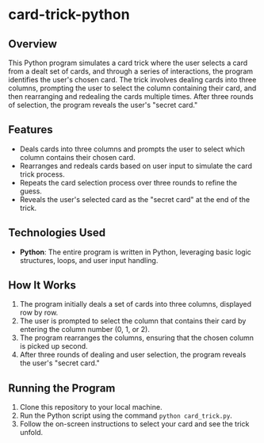 # card-trick-python

## Overview
This Python program simulates a card trick where the user selects a card from a dealt set of cards, and through a series of interactions, the program identifies the user's chosen card. The trick involves dealing cards into three columns, prompting the user to select the column containing their card, and then rearranging and redealing the cards multiple times. After three rounds of selection, the program reveals the user's "secret card."

## Features
- Deals cards into three columns and prompts the user to select which column contains their chosen card.
- Rearranges and redeals cards based on user input to simulate the card trick process.
- Repeats the card selection process over three rounds to refine the guess.
- Reveals the user's selected card as the "secret card" at the end of the trick.

## Technologies Used
- **Python**: The entire program is written in Python, leveraging basic logic structures, loops, and user input handling.

## How It Works
1. The program initially deals a set of cards into three columns, displayed row by row.
2. The user is prompted to select the column that contains their card by entering the column number (0, 1, or 2).
3. The program rearranges the columns, ensuring that the chosen column is picked up second.
4. After three rounds of dealing and user selection, the program reveals the user's "secret card."

## Running the Program
1. Clone this repository to your local machine.
2. Run the Python script using the command `python card_trick.py`.
3. Follow the on-screen instructions to select your card and see the trick unfold.
